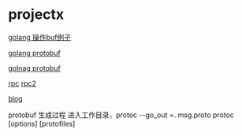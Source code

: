 # projectx

[golang 操作buf例子](http://gotaly.blog.51cto.com/8861157/1539119)

[golang protobuf](https://yryz.net/post/go-protobuf-usage.html)

[golnag protobuf](http://shanshanpt.github.io/2016/05/03/go-protobuf.html)

[rpc](http://www.ituring.com.cn/article/39053)
[rpc2](https://github.com/chai2010/protorpc)

[blog](http://www.cppblog.com/sunicdavy/archive/2015/10/16/212026.html)
	


protobuf 生成过程
进入工作目录，protoc --go_out =. msg.proto
protoc [options] [protofiles]


